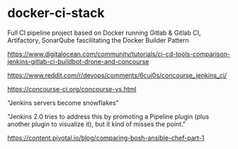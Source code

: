 # docker-ci-stack
Full CI pipeline project based on Docker running Gitlab &amp; Gitlab CI, Artifactory, SonarQube fascilitating the Docker Builder Pattern

https://www.digitalocean.com/community/tutorials/ci-cd-tools-comparison-jenkins-gitlab-ci-buildbot-drone-and-concourse

https://www.reddit.com/r/devops/comments/6cuj0s/concourse_jenkins_ci/

https://concourse-ci.org/concourse-vs.html

"Jenkins servers become snowflakes"

"Jenkins 2.0 tries to address this by promoting a Pipeline plugin (plus another plugin to visualize it), but it kind of misses the point."

https://content.pivotal.io/blog/comparing-bosh-ansible-chef-part-1
